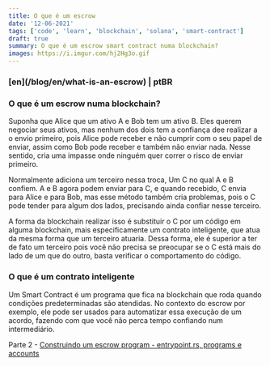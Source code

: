 ```yaml
---
title: O que é um escrow
date: '12-06-2021'
tags: ['code', 'learn', 'blockchain', 'solana', 'smart-contract']
draft: true
summary: O que é um escrow smart contract numa blockchain?
images: https://i.imgur.com/hj2Hg3o.gif
---
```


<h3>[en](/blog/en/what-is-an-escrow) | ptBR</h3>

### O que é um escrow numa blockchain?

Suponha que Alice que um ativo A e Bob tem um ativo B. Eles querem negociar seus ativos, mas nenhum dos dois tem a confiança dee realizar a o envio primeiro, pois Alice pode receber e não cumprir com o seu papel de enviar, assim como Bob pode receber e também não enviar nada. Nesse sentido, cria uma impasse onde ninguém quer correr o risco de enviar primeiro.

Normalmente adiciona um terceiro nessa troca, Um C no qual A e B confiem. A e B agora podem enviar para C, e quando recebido, C envia para Alice e para Bob, mas esse método também cria problemas, pois o C pode tender para algum dos lados, precisando ainda confiar nesse terceiro.

A forma da blockchain realizar isso é substituir o C por um código em alguma blockchain, mais especificamente um contrato inteligente, que atua da mesma forma que um terceiro atuaria. Dessa forma, ele é superior a ter de fato um terceiro pois você não precisa se preocupar se o C está mais do lado de um que do outro, basta verificar o comportamento do código.

### O que é um contrato inteligente

Um Smart Contract é um programa que fica na blockchain que roda quando condições predeterminadas são atendidas. No contexto do escrow por exemplo, ele pode ser usados para automatizar essa execução de um acordo, fazendo com que você não perca tempo confiando num intermediário.

Parte 2 - [Construindo um escrow program - entrypoint.rs, programs e accounts](/blog/building-an-escrow-program-entrypoint-programs-accountsPtBr)
